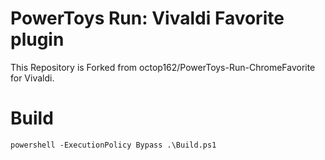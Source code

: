 # PowerToys Run: Vivaldi Favorite plugin

This Repository is Forked from octop162/PowerToys-Run-ChromeFavorite for Vivaldi.

# Build

```
powershell -ExecutionPolicy Bypass .\Build.ps1
```
